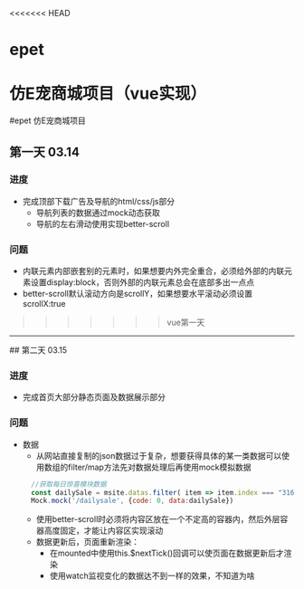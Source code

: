 <<<<<<< HEAD
# epet
仿E宠商城项目（vue实现）
=======
#epet 仿E宠商城项目

## 第一天 03.14

### 进度
* 完成顶部下载广告及导航的html/css/js部分
  * 导航列表的数据通过mock动态获取
  * 导航的左右滑动使用实现better-scroll

### 问题
* 内联元素内部嵌套别的元素时，如果想要内外完全重合，必须给外部的内联元素设置display:block，否则外部的内联元素总会在底部多出一点点
* better-scroll默认滚动方向是scrollY，如果想要水平滚动必须设置scrollX:true


>>>>>>> vue第一天

<hr/>
## 第二天 03.15

### 进度
* 完成首页大部分静态页面及数据展示部分

### 问题
* 数据
  * 从网站直接复制的json数据过于复杂，想要获得具体的某一类数据可以使用数组的filter/map方法先对数据处理后再使用mock模拟数据
  ```javascript
    //获取每日惊喜模块数据
    const dailySale = msite.datas.filter( item => item.index === "3164")[0]
    Mock.mock('/dailysale', {code: 0, data:dailySale})
  ```
  * 使用better-scroll时必须将内容区放在一个不定高的容器内，然后外层容器高度固定，才能让内容区实现滚动
  * 数据更新后，页面重新渲染：
    * 在mounted中使用this.$nextTick()回调可以使页面在数据更新后才渲染
    * 使用watch监视变化的数据达不到一样的效果，不知道为啥


